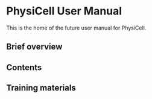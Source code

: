 # PhysiCell User Manual
This is the home of the future user manual for PhysiCell. 

## Brief overview 

## Contents 


## Training materials 

